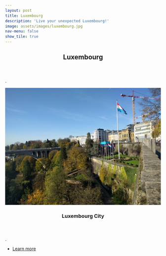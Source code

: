 ```yaml
---
layout: post
title: Luxembourg
description: 'Live your unexpected Luxembourg!'
image: assets/images/luxembourg.jpg
nav-menu: false
show_tile: true
---
```


<!-- Main -->
<div id="main">

<!-- One -->
<section id="one">
	<div class="inner">
		<header class="major">
			<h2>Luxembourg</h2>
		</header>
		<p>.</p>
	</div>
</section>

<!-- Two -->
<section id="two" class="spotlights">
	<section>
		<a href="luxembourg.html" class="image">
			<img src="assets/images/luxcity.jpg" alt="" data-position="center center" />
		</a>
		<div class="content">
			<div class="inner">
				<header class="major">
					<h3>Luxembourg City</h3>
				</header>
				<p>.</p>
				<ul class="actions">
					<li><a href="luxembourg.html" class="button">Learn more</a></li>
				</ul>
			</div>
		</div>
	</section>
</section>
</div>
